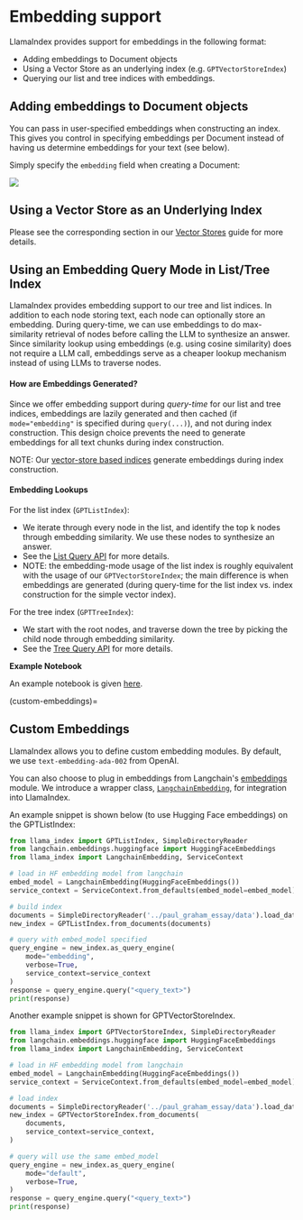 # Embedding support

LlamaIndex provides support for embeddings in the following format:
- Adding embeddings to Document objects
- Using a Vector Store as an underlying index (e.g. `GPTVectorStoreIndex`)
- Querying our list and tree indices with embeddings.

## Adding embeddings to Document objects

You can pass in user-specified embeddings when constructing an index. This gives you control
in specifying embeddings per Document instead of having us determine embeddings for your text (see below).

Simply specify the `embedding` field when creating a Document:

![](/_static/embeddings/doc_example.jpeg)

## Using a Vector Store as an Underlying Index

<!-- Please see the corresponding section in our [Vector Stores](/how_to/vector_stores.md#loading-data-from-vector-stores-using-data-connector) -->
Please see the corresponding section in our [Vector Stores](/how_to/integrations/vector_stores.md)
guide for more details.

## Using an Embedding Query Mode in List/Tree Index

LlamaIndex provides embedding support to our tree and list indices. In addition to each node storing text, each node can optionally store an embedding.
During query-time, we can use embeddings to do max-similarity retrieval of nodes before calling the LLM to synthesize an answer. 
Since similarity lookup using embeddings (e.g. using cosine similarity) does not require a LLM call, embeddings serve as a cheaper lookup mechanism instead
of using LLMs to traverse nodes.

#### How are Embeddings Generated?

Since we offer embedding support during *query-time* for our list and tree indices, 
embeddings are lazily generated and then cached (if `mode="embedding"` is specified during `query(...)`), and not during index construction.
This design choice prevents the need to generate embeddings for all text chunks during index construction.

NOTE: Our [vector-store based indices](/how_to/integrations/vector_stores.md) generate embeddings during index construction.

#### Embedding Lookups
For the list index (`GPTListIndex`):
- We iterate through every node in the list, and identify the top k nodes through embedding similarity. We use these nodes to synthesize an answer.
- See the [List Query API](/reference/indices/list_query.rst) for more details.
- NOTE: the embedding-mode usage of the list index is roughly equivalent with the usage of our `GPTVectorStoreIndex`; the main
    difference is when embeddings are generated (during query-time for the list index vs. index construction for the simple vector index).

For the tree index (`GPTTreeIndex`):
- We start with the root nodes, and traverse down the tree by picking the child node through embedding similarity.
- See the [Tree Query API](/reference/query/retrievers/tree.rst) for more details.

**Example Notebook**

An example notebook is given [here](https://github.com/jerryjliu/gpt_index/blob/main/examples/test_wiki/TestNYC_Embeddings.ipynb).



(custom-embeddings)=
## Custom Embeddings

LlamaIndex allows you to define custom embedding modules. By default, we use `text-embedding-ada-002` from OpenAI. 

You can also choose to plug in embeddings from
Langchain's [embeddings](https://langchain.readthedocs.io/en/latest/reference/modules/embeddings.html) module.
We introduce a wrapper class, 
[`LangchainEmbedding`](/reference/service_context/embeddings.rst), for integration into LlamaIndex.

An example snippet is shown below (to use Hugging Face embeddings) on the GPTListIndex:

```python
from llama_index import GPTListIndex, SimpleDirectoryReader
from langchain.embeddings.huggingface import HuggingFaceEmbeddings
from llama_index import LangchainEmbedding, ServiceContext

# load in HF embedding model from langchain
embed_model = LangchainEmbedding(HuggingFaceEmbeddings())
service_context = ServiceContext.from_defaults(embed_model=embed_model)

# build index
documents = SimpleDirectoryReader('../paul_graham_essay/data').load_data()
new_index = GPTListIndex.from_documents(documents)

# query with embed_model specified
query_engine = new_index.as_query_engine(
    mode="embedding", 
    verbose=True, 
    service_context=service_context
)
response = query_engine.query("<query_text>")
print(response)
```

Another example snippet is shown for GPTVectorStoreIndex.

```python
from llama_index import GPTVectorStoreIndex, SimpleDirectoryReader
from langchain.embeddings.huggingface import HuggingFaceEmbeddings
from llama_index import LangchainEmbedding, ServiceContext

# load in HF embedding model from langchain
embed_model = LangchainEmbedding(HuggingFaceEmbeddings())
service_context = ServiceContext.from_defaults(embed_model=embed_model)

# load index
documents = SimpleDirectoryReader('../paul_graham_essay/data').load_data()
new_index = GPTVectorStoreIndex.from_documents(
    documents, 
    service_context=service_context,
)

# query will use the same embed_model
query_engine = new_index.as_query_engine(
    mode="default", 
    verbose=True, 
)
response = query_engine.query("<query_text>")
print(response)
```
